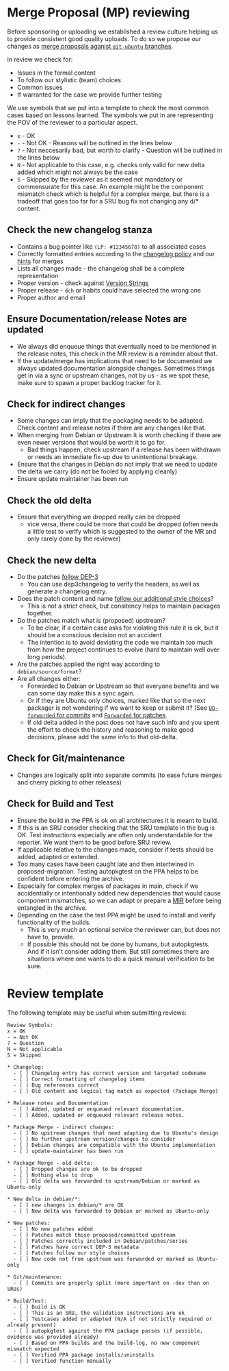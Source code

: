 # Merge Proposal (MP) reviewing

Before sponsoring or uploading we established a review culture helping us
to provide consistent good quality uploads. To do so we propose our changes
as [merge proposals aganist `git-ubuntu` branches](MergeProposal.md).

In review we check for:
* Issues in the formal content
* To follow our stylistic (team) choices
* Common issues
* If warranted for the case we provide further testing

We use symbols that we put into a template to check the most common cases based
on lessons learned. The symbols we put in are representing the POV of the
reviewer to a particular aspect.

* `x` - OK
* `-` - Not OK - Reasons will be outlined in the lines below
* `?` - Not neccesarily bad, but worth to clarify - Question will be outlined in the lines below
* `N` - Not applicable to this case, e.g. checks only valid for new delta added which might not always be the case
* `S` - Skipped by the reviewer as it seemed not mandatory or commensurate for this case. An example might be the component mismatch check which is helpful for a complex merge, but there is a tradeoff that goes too far for a SRU bug fix not changing any d/* content.

## Check the new changelog stanza

* Contains a bug pointer like `(LP: #12345678)` to all associated cases
* Correctly formatted entries according to the [changelog policy](https://www.debian.org/doc/debian-policy/ch-source.html#debian-changelog-debian-changelog) and our [hints](PackageMerging.md#fix-the-changelog) for merges
* Lists all changes made - the changelog shall be a complete representation
* Proper version - check against [Version Strings](VersionStrings.md)
* Proper release - `dch` or habits could have selected the wrong one
* Proper author and email

## Ensure Documentation/release Notes are updated

* We always did enqueue things that eventually need to be mentioned in the release notes, this check in the MR review is a reminder about that.
* If the update/merge has implications that need to be documented we always updated documentation alongside changes. Sometimes things get in via a sync or upstream changes, not by us - as we spot these, make sure to spawn a proper backlog tracker for it.

## Check for indirect changes

* Some changes can imply that the packaging needs to be adapted. Check content and release notes if there are any changes like that.
* When merging from Debian or Upstream it is worth checking if there are even newer versions that would be worth it to go for.
  * Bad things happen, check upstream if a release has been withdrawn or needs an immediate fix-up due to unintentional breakage.
* Ensure that the changes in Debian do not imply that we need to update the delta we carry (do not be fooled by applying cleanly)
* Ensure update maintainer has been run

## Check the old delta

* Ensure that everything we dropped really can be dropped
  * vice versa, there could be more that could be dropped (often needs a little test to verify which is suggested to the owner of the MR and only rarely done by the reviewer)

## Check the new delta

* Do the patches [follow DEP-3](http://dep.debian.net/deps/dep3/)
  * You can use dep3changelog to verify the headers, as well as generate a changelog entry.
* Does the patch content and name [follow our additional style choices](DebianPatch.md)?
  * This is not a strict check, but consitency helps to maintain packages together.
* Do the patches match what is (proposed) upstream?
  * To be clear, if a certain case asks for violating this rule it is ok, but it should be a conscious decision not an accident
  * The intention is to avoid deviating the code we maintain too much from how the project continues to evolve (hard to maintain well over long periods).
* Are the patches applied the right way according to `debian/source/format`?
* Are all changes either:
  * Forwarded to Debian or Upstream so that everyone benefits and we can some day make this a sync again.
  * Or if they are Ubuntu only choices, marked like that so the next packager is not wondering if we want to keep or submit it? (See [`UD-forwarded` for commits](CommittingChanges.md#the-commit-message) and [`Forwarded` for patches](DebianPatch.md#the-patchfile-header).
  * If old delta added in the past does not have such info and you spent the effort to check the history and reasoning to make good decisions, please add the same info to that old-delta.

## Check for Git/maintenance

* Changes are logically split into separate commits (to ease future merges and cherry picking to other releases)

## Check for Build and Test

* Ensure the build in the PPA is ok on all architectures it is meant to build.
* If this is an SRU consider checking that the SRU template in the bug is OK. Test instructions especially are often only understandable for the reporter. We want them to be good before SRU review.
* If applicable relative to the changes made, consider if tests should be added, adapted or extended.
* Too many cases have been caught late and then intertwined in proposed-migration. Testing autopkgtest on the PPA helps to be confident before entering the archive.
* Especially for complex merges of packages in main, check if we accidentially or intentionally added new dependencies that would cause component mismatches, so we can adapt or prepare a [MIR](MainInclusion.md) before being entangled in the archive.
* Depending on the case the test PPA might be used to install and verify functionality of the builds.
  * This is very much an optional service the reviewer can, but does not have to, provide.
  * If possible this should not be done by humans, but autopkgtests. And if it isn't consider adding them. But still sometimes there are situations where one wants to do a quick manual verification to be sure.


# Review template

The following template may be useful when submitting reviews:

```
Review Symbols:
x = OK
- = Not OK
? = Question
N = Not applicable
S = Skipped

* Changelog:
  - [ ] Changelog entry has correct version and targeted codename
  - [ ] Correct formatting of changelog items
  - [ ] Bug references correct
  - [ ] Old content and logical tag match as expected (Package Merge)

* Release notes and Documentation
  - [ ] Added, updated or enqueued relevant documentation.
  - [ ] Added, updated or enqueued relevant release notes.

* Package Merge - indirect changes:
  - [ ] No upstream changes that need adapting due to Ubuntu's design
  - [ ] No further upstream version/changes to consider
  - [ ] Debian changes are compatible with the Ubuntu implementation
  - [ ] update-maintainer has been run

* Package Merge - old delta:
  - [ ] Dropped changes are ok to be dropped
  - [ ] Nothing else to drop
  - [ ] Old delta was forwarded to upstream/Debian or marked as Ubuntu-only

* New delta in debian/*:
  - [ ] new changes in debian/* are OK
  - [ ] New delta was forwarded to Debian or marked as Ubuntu-only

* New patches:
  - [ ] No new patches added
  - [ ] Patches match those proposed/committed upstream
  - [ ] Patches correctly included in Debian/patches/series
  - [ ] Patches have correct DEP-3 metadata
  - [ ] Patches follow our style choices
  - [ ] New code not from upstream was forwarded or marked as Ubuntu-only

* Git/maintenance:
  - [ ] Commits are properly split (more important on -dev than on SRUs)

* Build/Test:
  - [ ] Build is OK
  - [ ] This is an SRU, the validation instructions are ok
  - [ ] Testcases added or adapted (N/A if not strictly required or already present)
  - [ ] autopkgtest against the PPA package passes (if possible, evidence was provided already)
  - [ ] Based on PPA builds and the build-log, no new component mismatch expected
  - [ ] Verified PPA package installs/uninstalls
  - [ ] Verified function manually
```
